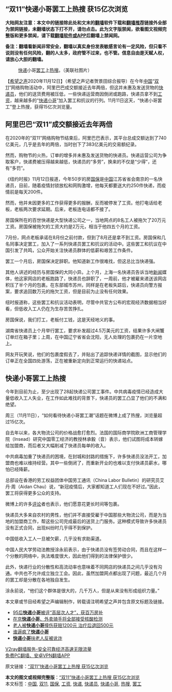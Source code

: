  <h2>“双11”快递小哥罢工上热搜 获15亿次浏览</h2> <p class="notice"><b>大陆网友注意：本文中的链接除此处和文末的<a href="https://github.com/bannedbook/fanqiang" >翻墙</a>软件下载和<a href="https://github.com/killgcd/justmysocks/blob/master/README.md">翻墙推荐</a>链接外全部为禁网链接，未翻墙状态下打不开，请勿点击。此为文字版禁闻，欲看图文视频完整版和更多禁闻，请下载<a href="https://github.com/bannedbook/fanqiang">翻墙软件或APP</a>后翻墙上禁闻网。</p><p>备注：翻墙看新闻非常安全，翻墙以真实身份发表敏感言论有一定风险，但只看不说则没有任何风险，翻的人太多，政府管不过来，也不管。信息自由是天赋人权，请放心大胆的翻墙。</b></p>  <div class="entry"> <figure><figcaption><a href="https://www.bannedbook.org/bnews/tag/%E5%BF%AB%E9%80%92/" class="st_tag internal_tag" rel="tag" title="标签 快递 下的日志">快递</a>小哥<a href="https://www.bannedbook.org/bnews/tag/%e7%bd%a2%e5%b7%a5/" class="st_tag internal_tag" rel="tag" title="标签 罢工 下的日志">罢工</a>上<a href="https://www.bannedbook.org/bnews/tag/%E7%83%AD%E6%90%9C/" class="st_tag internal_tag" rel="tag" title="标签 热搜 下的日志">热搜</a>。（美联社图片）</figcaption></figure> <p>【<span class='wp_keywordlink_affiliate'><a href="https://www.soundofhope.org" title="希望之声" target="_blank">希望之声</a></span>2020年11月12日】（希望之声记者贺景田综合报导）在今年<span class='wp_keywordlink_affiliate'><a href="https://www.bannedbook.org/" title="中国" target="_blank">中国</a></span>“<a href="https://www.bannedbook.org/bnews/tag/%e5%8f%8c11/" class="st_tag internal_tag" rel="tag" title="标签 双11 下的日志">双11</a>”网络购物活动中，阿里巴巴成交额接近去年两倍，但这并未惠及发送货物的<a href="https://www.bannedbook.org/bnews/tag/%E5%BF%AB%E9%80%92%E5%91%98/" class="st_tag internal_tag" rel="tag" title="标签 快递员 下的日志">快递员</a>，他们的送货费用被压低，一些快递运营商因倒闭或跑路，快递员拿不到<a href="https://www.bannedbook.org/bnews/tag/%e5%b7%a5%e8%b5%84/" class="st_tag internal_tag" rel="tag" title="标签 工资 下的日志">工资</a>，越来越多的“<a href="https://www.bannedbook.org/bnews/tag/%E5%BF%AB%E9%80%92%E5%B0%8F%E5%93%A5/" class="st_tag internal_tag" rel="tag" title="标签 快递小哥 下的日志">快递小哥</a>”加入罢工和抗议的行列。11月11日这天，“快递小哥罢工”登上热搜，获得15亿次浏览量。</p> <h2><strong>阿里巴巴“双11”成交额接近去年两倍</strong></h2> <p>在2020年的“双11”网络购物节结束后，阿里巴巴表示，其平台总成交额达到了740亿美元，几乎是去年的两倍，当时创下了383亿美元的交易额纪录。</p> <p>然而，购物节的火热，订单的增多并未惠及发送货物的快递员。快递运营公司为争取客户，快递费被压得越来越低，快递员的“多劳”，换来的不仅是“少得”，还有“多罚”。</p> <p>《纽约时报》11月12日报道，今年50岁的房<a href="https://www.bannedbook.org/bnews/tag/%e5%9b%bd%e4%bf%9d/" class="st_tag internal_tag" rel="tag" title="标签 国保 下的日志">国保</a>是<a href="https://www.bannedbook.org/bnews/tag/%E4%B8%AD%E5%9B%BD/" class="st_tag internal_tag" rel="tag" title="标签 中国 下的日志">中国</a>江苏省省会南京的一名快递员，目前，随着疫情封锁放松和网购激增，他每天都要送大约250件快递，而疫情前是每天200件。</p> <p>然而，他并未因更多的工作获得更多的报酬，反而被停发了工资。他打电话给老板，老板两次要求延期。后来，老板连电话都不接了。</p> <p>房国保所在的百世快递是大型快递公司之一，当地网点的8名工人被拖欠了20万元工资。房国保被拖欠的工资大约是2万元，相当于他四五个月的工资。</p>  <p>7月份，网点老板承诺在8月份之前付款，但到了8月还是拿不到工资。房国保和几名同事决定罢工，加入了一系列快递员罢工和抗议的活动中。这些罢工和抗议在中国引发了共鸣，公众开始关注快递员群体的低薪和艰苦工作条件。</p> <p>罢工一个月后，房国保决定辞职。他知道新工作很难找，但这总比当快递强。</p> <p>其他人讲述的经历与房国保的大同小异。上个月，上海一名快递员告诉当地<span class='wp_keywordlink_affiliate'><a href="https://www.bannedbook.org/" title="新闻">新闻</a></span>媒体，他这家网店的老板跑路了，快递员也辞职了，一周前，他才被雇来递送该网店积压了半个月的包裹。在东部城市苏州，同样是在老板失踪后，快递员向警方报案，要求追回数万元的拖欠工资，但是目前为止没有任何效果。</p> <p>纽时报道称，这些罢工和抗议活动表明，尽管中共官方公布的宏观经济数据相当好看，但低收入工人仍在为生存苦苦挣扎。</p> <p>房国保说，我们打工，老板付工钱，这是天经地义的事。</p> <p>湖南省快递员上个月举行罢工，要求补发超过4.5万美元的工资，结果许多大闸蟹订单烂在箱子里；上周，在中国辽宁省省会沈阳，无人处理的包裹扔在一片空地上。</p>  <p>网友开玩笑说，他们的包裹度假去了，并贴出了追踪快递详情的截图，显示他们的订单正在全国四处游荡，正在被重新定向到正常运行的快递站点。</p> <h2><strong>快递小哥罢工上热搜</strong></h2> <p>今年到目前为止，至少出现了28起快递公司罢工事件。中共病毒疫情已经造成大量低收入工人失业，在工作如此难找的背景下，快递员的罢工凸显了他们的不满和绝望。</p> <p>周三（11月11日），“如何看待快递小哥罢工潮”话题在微博上成了热搜，浏览量超过15亿次。</p> <p>自去年以来，各大物流公司的价格战愈打愈烈。法国的国际商学院欧洲工商管理学院（Insead）研究中国零工经济的教授林承毅（音）表示，他们试图将成本转嫁给加盟商，而后者又大幅削减了快递员每单的收入。</p> <p>中共病毒加重了快递员的困境，在封城和封路的措施下，许多快递员没法开工，加盟商也难以维持经营。其中一些倒闭了，而重新开业的也难以支付快递员薪水，哪怕已经降薪。</p> <p>总部设在香港的劳工权益团体中国劳工通讯（China Labor Bulletin）的研究员艾丹·周（Aidan Chau）说，“新冠疫情后，大家都知道工人们现在不好过。”因此，罢工将获得更多公众的支持。</p>  <p>微博上的许多<span class='wp_keywordlink_affiliate'><a href="https://www.bannedbook.org/bnews/comments/" title="新闻评论" target="_blank">评论</a></span>者也表示，他们愿意花更长时间等包裹。</p> <p>快递员大多来自农村的男性，他们并不直接受雇于中国那些大物流公司，而是为当地的加盟商工作，帮这些公司完成最后的送货上门服务。这种模式导致许多快递员没有正式合同，出现纠纷时几乎得不到保护。</p> <p>中国低收入工人一旦被欠薪，几乎没有求助渠道。</p> <p>中国人民大学劳动法教授涂永前表示，由于快递员没有签劳动合同，而且在这样一个分散的网络中，执法难度很大，因此他们得到的法律保护很少。</p> <p>此外，快递行业的分散性和高流动率也意味着不同网店的快递员之间几乎没有沟通。中共也不允许成立独立工会。因此，虽然加盟网点都出现了问题，最近几个月的罢工却是分散在各地独自发生。</p> <p>涂永前说，“他们这个群体是很大的，几千万人，但是从来没有形成组织力量。”</p>  <p>本文章或节目经希望之声编辑制作，转载请注明希望之声并包含原文标题及链接。</p> <ul class='op-related-articles' title='相关阅读'> <li><a href='https://www.bannedbook.org/bnews/baitai/20200706/1356412.html' target='_blank'>95后<b>快递小哥</b>被评“高层次人才”，获百万房补</a></li> <li><a href='https://www.bannedbook.org/bnews/baitai/20200620/1347726.html' target='_blank'>在京<b>快递小哥</b>、外卖骑手将全部接受核酸检测</a></li> <li><a href='https://www.bannedbook.org/bnews/baitai/20200521/1332042.html' target='_blank'>老人被<b>快递小哥</b>撞伤获赔1200元 治疗后退回500元</a></li> <li><a href='https://www.bannedbook.org/bnews/ssgc/20200511/1326786.html' target='_blank'>谁逼疯了<b>快递小哥</b></a></li> <li><a href='https://www.bannedbook.org/bnews/baitai/20191104/1217635.html' target='_blank'><b>快递小哥</b>扶老人反被讹诈</a></li> </ul> <p class="texttj"> <a href="https://www.bannedbook.org/forum23/topic22702.html" target="_blank">V2ray翻墙服务-安全可靠经济高速无限流量</a><br/> <a href="https://github.com/bannedbook/fanqiang/wiki/%E7%A6%81%E9%97%BB%E7%BD%91%E5%AE%89%E5%8D%93%E7%BF%BB%E5%A2%99%E6%96%B0%E9%97%BBAPP" target="_blank">免费PC翻墙、安卓VPN翻墙APP</a></p><p>原文链接：<a class="src_link"  href="https://www.soundofhope.org/post/442174" target="_blank">“双11”快递小哥罢工上热搜 获15亿次浏览</a></p><a name='sharetosocial'></a>       <div><b>本文的图文或视频完整版</b>：<a href='https://www.bannedbook.org/bnews/comments/20201113/1430206.html'>“双11”快递小哥罢工上热搜 获15亿次浏览</a></div>  </div><!--END ENTRY--> <div class="postfooter"> <div>本文标签：<a href="https://www.bannedbook.org/bnews/tag/%E4%B8%AD%E5%9B%BD/" rel="tag">中国</a>, <a href="https://www.bannedbook.org/bnews/tag/%e5%8f%8c11/" rel="tag">双11</a>, <a href="https://www.bannedbook.org/bnews/tag/%e5%9b%bd%e4%bf%9d/" rel="tag">国保</a>, <a href="https://www.bannedbook.org/bnews/tag/%e5%b7%a5%e8%b5%84/" rel="tag">工资</a>, <a href="https://www.bannedbook.org/bnews/tag/%E5%BF%AB%E9%80%92/" rel="tag">快递</a>, <a href="https://www.bannedbook.org/bnews/tag/%E5%BF%AB%E9%80%92%E5%91%98/" rel="tag">快递员</a>, <a href="https://www.bannedbook.org/bnews/tag/%E5%BF%AB%E9%80%92%E5%B0%8F%E5%93%A5/" rel="tag">快递小哥</a>, <a href="https://www.bannedbook.org/bnews/tag/%E7%83%AD%E6%90%9C/" rel="tag">热搜</a>, <a href="https://www.bannedbook.org/bnews/tag/%e7%bd%a2%e5%b7%a5/" rel="tag">罢工</a></div>  </div><!--END POSTFOOTER--> 